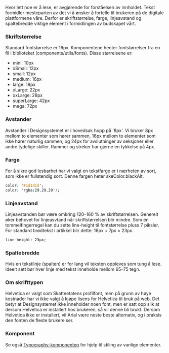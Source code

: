 Hvor lett noe er å lese, er avgjørende for forståelsen av innholdet. Tekst formidler mesteparten av det vi å ønsker å fortelle til brukeren på de digitale plattformene våre. 
Derfor er skriftstørrelse, farge, linjeavstand og spaltebredde viktige element i formidlingen av budskapet vårt.

### Skriftstørrelse

Standard fontstørrelse er 16px. Komponentene henter fontstørrelser fra en fil i biblioteket (components/utils/fonts). Disse størrelsene er:

- mini: 10px
- xSmall: 12px
- small: 12px
- medium: 16px
- large: 18px
- xLarge: 22px
- xxLarge: 28px
- superLarge: 42px
- mega: 72px

### Avstander

Avstander i Designsystemet er i hovedsak hopp på '8px'. Vi bruker 8px mellom to elementer som hører sammen, 16px mellom to elementer som ikke hører naturlig sammen, 
og 24px for avslutninger av seksjoner eller andre tydelige skiller. Rammer og streker har gjerne en tykkelse på 4px.

### Farge

For å sikre god lesbarhet har vi valgt en tekstfarge er i nærheten av sort, som ikke er fullstendig sort. Denne fargen heter skeColor.blackAlt.

```css
color: '#1d1d1d';
color: 'rgba(29,29,29');
```

### Linjeavstand
Linjeavstanden bør være omkring 120–160 % av skriftstørrelsen. Generelt øker behovet for linjeasvtand når skriftstørrelsen blir mindre. 
Som en tommelfingerregel kan du sette line-height til fontstørrelse pluss 7 piksler. For standard brødtekst i artikkel blir dette: 16px + 7px = 23px.

```css
line-height: 23px;
```

### Spaltebredde

Hvis en tekstlinje (spalten) er for lang vil teksten oppleves som tung å lese. Ideelt sett bør hver linje med tekst inneholde mellom 65–75 tegn.

### Om skrifttypen

Helvetica er valgt som Skatteetatens profilfont, men på grunn av høye kostnader har vi ikke valgt å kjøpe lisens for Helvetica til bruk på web. 
Det betyr at Designsystemet ikke inneholder noen font, men er satt opp slik at dersom Helvetica er installert hos brukeren, så vil denne bli brukt. 
Dersom Helvetica ikke er installert, vil Arial være neste beste alternativ, og i praksis den fonten de fleste brukere ser. 
### Komponent

Se også [Typography-komponenten](#typography) for hjelp til stiling av vanlige elementer.
